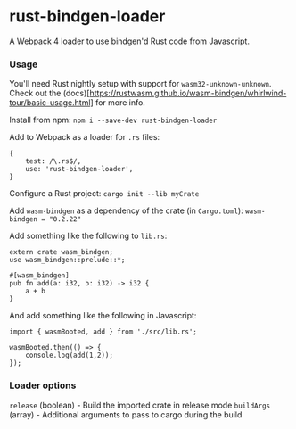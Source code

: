 # rust-bindgen-loader

A Webpack 4 loader to use bindgen'd Rust code from Javascript.

### Usage

You'll need Rust nightly setup with support for `wasm32-unknown-unknown`. Check out the (docs)[https://rustwasm.github.io/wasm-bindgen/whirlwind-tour/basic-usage.html] for more info.

Install from npm:
`npm i --save-dev rust-bindgen-loader`

Add to Webpack as a loader for `.rs` files:
```
{
    test: /\.rs$/,
    use: 'rust-bindgen-loader',
}
```

Configure a Rust project:
`cargo init --lib myCrate`

Add `wasm-bindgen` as a dependency of the crate (in `Cargo.toml`):
`wasm-bindgen = "0.2.22"`

Add something like the following to `lib.rs`:
```
extern crate wasm_bindgen;
use wasm_bindgen::prelude::*;

#[wasm_bindgen]
pub fn add(a: i32, b: i32) -> i32 {
    a + b
}
```

And add something like the following in Javascript:
```
import { wasmBooted, add } from './src/lib.rs';

wasmBooted.then(() => {
    console.log(add(1,2));
});
```

### Loader options

`release` (boolean) - Build the imported crate in release mode
`buildArgs` (array) - Additional arguments to pass to cargo during the build
